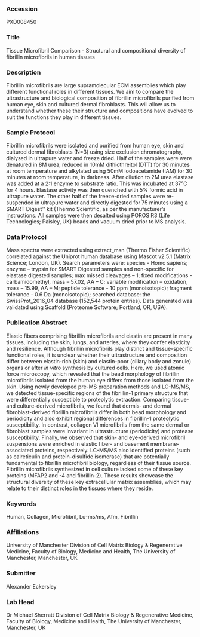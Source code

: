 ### Accession
PXD008450

### Title
Tissue Microfibril Comparison -  Structural and compositional diversity of fibrillin microfibrils in human tissues

### Description
Fibrillin microfibrils are large supramolecular ECM assemblies which play different functional roles in different tissues. We aim to compare the ultrastructure and biological composition of fibrillin microfibrils purified from human eye, skin and cultured dermal fibroblasts. This will allow us to understand whether these their structure and compositions have evolved to suit the functions they play in different tissues.

### Sample Protocol
Fibrillin microfibrils were isolated and purified from human eye, skin and cultured dermal fibroblasts (N=3) using size exclusion chromatography, dialysed in ultrapure water and freeze dried. Half of the samples were were denatured in 8M urea, reduced in 10mM dithiothreitol (DTT) for 30 minutes at room temperature and alkylated using 50mM iodoacetamide (IAM) for 30 minutes at room temperature, in darkness. After dilution to 2M urea elastase was added at a 2:1 enzyme to substrate ratio. This was incubated at 37°C for 4 hours. Elastase activity was then quenched with 5% formic acid in ultrapure water. The other half of the freeze-dried samples were re-suspended in ultrapure water and directly digested for 75 minutes using a SMART Digest™ kit (Thermo Scientific, as per the manufacturer’s instructions. All samples were then desalted using POROS R3 (Life Technologies; Paisley, UK) beads and vacuum dried prior to MS analysis.

### Data Protocol
Mass spectra were extracted using extract_msn (Thermo Fisher Scientific) correlated against the Uniprot human database using Mascot v2.5.1 (Matrix Science; London, UK). Search parameters were: species - Homo sapiens; enzyme – trypsin for SMART Digested samples and non-specific for elastase digested samples; max missed cleavages – 1; fixed modifications - carbamidomethyl, mass – 57.02, AA – C; variable modification – oxidation, mass – 15.99, AA – M; peptide tolerance - 10 ppm (monoisotopic); fragment tolerance - 0.6 Da (monoisotopic); searched database: the SwissProt_2016_04 database (152,544 protein entries). Data generated was validated using Scaffold (Proteome Software; Portland, OR, USA).

### Publication Abstract
Elastic fibers comprising fibrillin microfibrils and elastin are present in many tissues, including the skin, lungs, and arteries, where they confer elasticity and resilience. Although fibrillin microfibrils play distinct and tissue-specific functional roles, it is unclear whether their ultrastructure and composition differ between elastin-rich (skin) and elastin-poor (ciliary body and zonule) organs or after <i>in vitro</i> synthesis by cultured cells. Here, we used atomic force microscopy, which revealed that the bead morphology of fibrillin microfibrils isolated from the human eye differs from those isolated from the skin. Using newly developed pre-MS preparation methods and LC-MS/MS, we detected tissue-specific regions of the fibrillin-1 primary structure that were differentially susceptible to proteolytic extraction. Comparing tissue- and culture-derived microfibrils, we found that dermis- and dermal fibroblast-derived fibrillin microfibrils differ in both bead morphology and periodicity and also exhibit regional differences in fibrillin-1 proteolytic susceptibility. In contrast, collagen VI microfibrils from the same dermal or fibroblast samples were invariant in ultrastructure (periodicity) and protease susceptibility. Finally, we observed that skin- and eye-derived microfibril suspensions were enriched in elastic fiber- and basement membrane-associated proteins, respectively. LC-MS/MS also identified proteins (such as calreticulin and protein-disulfide isomerase) that are potentially fundamental to fibrillin microfibril biology, regardless of their tissue source. Fibrillin microfibrils synthesized in cell culture lacked some of these key proteins (MFAP2 and -4 and fibrillin-2). These results showcase the structural diversity of these key extracellular matrix assemblies, which may relate to their distinct roles in the tissues where they reside.

### Keywords
Human, Collagen, Microfibril, Lc-ms/ms, Afm, Fibrillin

### Affiliations
University of Manchester
Division of Cell Matrix Biology & Regenerative Medicine, Faculty of Biology, Medicine and Health, The University of Manchester, Manchester, UK

### Submitter
Alexander Eckersley

### Lab Head
Dr Michael Sherratt
Division of Cell Matrix Biology & Regenerative Medicine, Faculty of Biology, Medicine and Health, The University of Manchester, Manchester, UK


